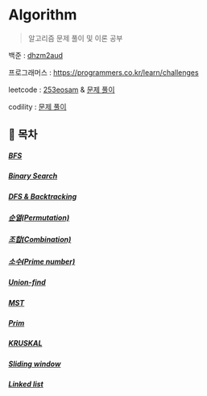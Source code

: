 # Algorithm

> 알고리즘 문제 풀이 및 이론 공부

백준 : [dhzm2aud](https://www.acmicpc.net/user/dhzm2aud)

프로그래머스 : https://programmers.co.kr/learn/challenges

leetcode : [253eosam](https://leetcode.com/253eosam/) & [문제 풀이](https://github.com/253eosam/Algorithm/tree/master/leetcode)

codility : [문제 풀이](https://github.com/253eosam/Algorithm/tree/master/codility)

## 🔖 목차

##### [BFS](algorithm_note/bfs.md)

##### [Binary Search](algorithm_note/binary-search.md)

##### [DFS & Backtracking](algorithm_note/dfs.md)

##### [순열(Permutation)](algorithm_note/permutation.md)

##### [조합(Combination)](algorithm_note/combination.md)

##### [소수(Prime number)](algorithm_note/prime_number.md)

##### [Union-find](algorithm_note/union_find.md)

##### [MST](algorithm_note/mst.md)

##### [Prim](algorithm_note/prim.md)

##### [KRUSKAL](algorithm_note/kruskal.md)

##### [Sliding window](algorithm_note/sliding_window.md)

##### [Linked list](algorithm_note/linked_list.md)
